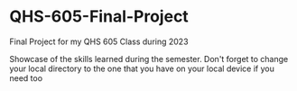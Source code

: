 # QHS-605-Final-Project
Final Project for my QHS 605 Class during 2023

Showcase of the skills learned during the semester. Don't forget to change your local directory to the one that you have on your local device if you need too
